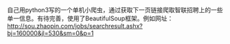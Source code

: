 自己用python3写的一个单机小爬虫，通过获取下一页链接爬取智联招聘上的一些单一信息。有待完善，使用了BeautifulSoup框架。例如网址：http://sou.zhaopin.com/jobs/searchresult.ashx?bj=160000&jl=530&sm=0&p=1
